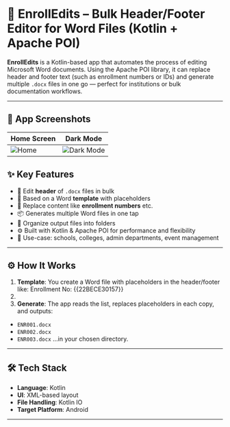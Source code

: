 # 📝 EnrollEdits – Bulk Header/Footer Editor for Word Files (Kotlin + Apache POI)

**EnrollEdits** is a Kotlin-based app that automates the process of editing Microsoft Word documents. Using the Apache POI library, it can replace header and footer text (such as enrollment numbers or IDs) and generate multiple `.docx` files in one go — perfect for institutions or bulk documentation workflows.

---
## 📱 App Screenshots

| Home Screen | Dark Mode |
|-------------|-----------|
| ![Home](https://github.com/user-attachments/assets/6157f685-8b3c-48e7-b464-6b13cd04801e) | ![Dark Mode](https://github.com/user-attachments/assets/6b990afb-e901-4c1f-974b-8ad75eaa3b58) |



## ✨ Key Features

- 📝 Edit **header** of `.docx` files in bulk
- 📄 Based on a Word **template** with placeholders
- 🔁 Replace content like **enrollment numbers** etc.
- 📦 Generates multiple Word files in one tap
- 📂 Organize output files into folders
- ⚙ Built with Kotlin & Apache POI for performance and flexibility
- 💼 Use-case: schools, colleges, admin departments, event management

---

## ⚙️ How It Works

1. **Template**: You create a Word file with placeholders in the header/footer like: Enrollment No: {{22BECE30157}}
2. 
3. **Generate**: The app reads the list, replaces placeholders in each copy, and outputs:
- `ENR001.docx`
- `ENR002.docx`
- `ENR003.docx`
...in your chosen directory.

---

## 🛠️ Tech Stack

- **Language**: Kotlin
- **UI**: XML-based layout
- **File Handling**: Kotlin IO
- **Target Platform**:  Android
---
